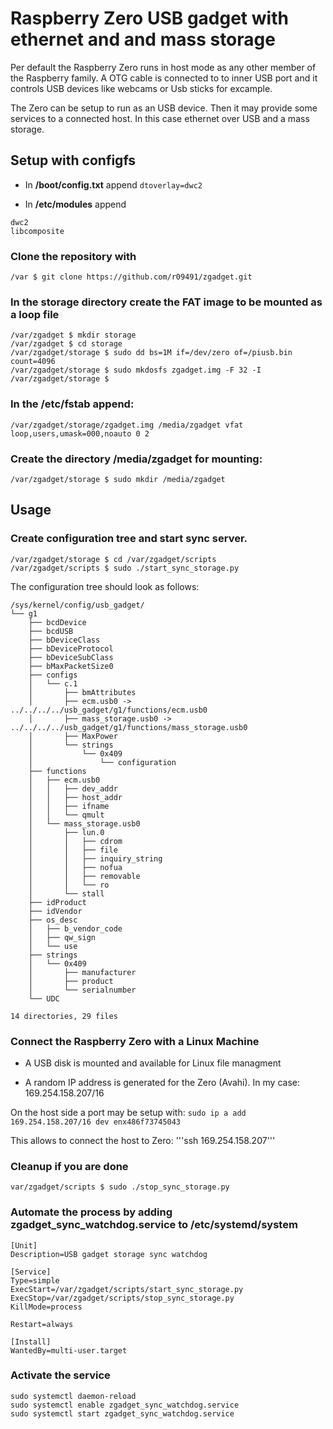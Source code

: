 # Raspberry Zero USB gadget with ethernet and and mass storage

Per default the Raspberry Zero runs in host mode as any other member
of the Raspberry family.  A OTG cable is connected to to inner USB
port and it controls USB devices like webcams or Usb sticks for
excample.

The Zero can be setup to run as an USB device. Then it may provide some
services to a connected host. In this case ethernet over USB and a mass
storage.

## Setup with **configfs**

* In **/boot/config.txt** append
```dtoverlay=dwc2```

* In **/etc/modules** append
```
dwc2
libcomposite
```

### Clone the repository with
```/var $ git clone https://github.com/r09491/zgadget.git```

### In the **storage** directory create the FAT image to be mounted as a loop file
```
/var/zgadget $ mkdir storage
/var/zgadget $ cd storage
/var/zgadget/storage $ sudo dd bs=1M if=/dev/zero of=/piusb.bin count=4096
/var/zgadget/storage $ sudo mkdosfs zgadget.img -F 32 -I
/var/zgadget/storage $
```

### In the **/etc/fstab** append:
```/var/zgadget/storage/zgadget.img /media/zgadget vfat loop,users,umask=000,noauto 0 2```

### Create the directory **/media/zgadget** for mounting:
```/var/zgadget/storage $ sudo mkdir /media/zgadget```


## Usage

### Create configuration tree and start sync server.
```
/var/zgadget/storage $ cd /var/zgadget/scripts
/var/zgadget/scripts $ sudo ./start_sync_storage.py
```

The configuration tree should look as follows:
```
/sys/kernel/config/usb_gadget/
└── g1
    ├── bcdDevice
    ├── bcdUSB
    ├── bDeviceClass
    ├── bDeviceProtocol
    ├── bDeviceSubClass
    ├── bMaxPacketSize0
    ├── configs
    │   └── c.1
    │       ├── bmAttributes
    │       ├── ecm.usb0 -> ../../../../usb_gadget/g1/functions/ecm.usb0
    │       ├── mass_storage.usb0 -> ../../../../usb_gadget/g1/functions/mass_storage.usb0
    │       ├── MaxPower
    │       └── strings
    │           └── 0x409
    │               └── configuration
    ├── functions
    │   ├── ecm.usb0
    │   │   ├── dev_addr
    │   │   ├── host_addr
    │   │   ├── ifname
    │   │   └── qmult
    │   └── mass_storage.usb0
    │       ├── lun.0
    │       │   ├── cdrom
    │       │   ├── file
    │       │   ├── inquiry_string
    │       │   ├── nofua
    │       │   ├── removable
    │       │   └── ro
    │       └── stall
    ├── idProduct
    ├── idVendor
    ├── os_desc
    │   ├── b_vendor_code
    │   ├── qw_sign
    │   └── use
    ├── strings
    │   └── 0x409
    │       ├── manufacturer
    │       ├── product
    │       └── serialnumber
    └── UDC

14 directories, 29 files
```

### Connect the Raspberry Zero with a Linux Machine
  
  * A USB disk is mounted and available for Linux file managment
  
  * A random IP address is generated for the Zero (Avahi). In my case: 169.254.158.207/16

  On the host side a port may be setup with:
  ```sudo ip a add 169.254.158.207/16 dev enx486f73745043```

  This allows to connect the host to Zero:
  '''ssh 169.254.158.207'''

### Cleanup if you are done
```var/zgadget/scripts $ sudo ./stop_sync_storage.py```

### Automate the process by adding **zgadget_sync_watchdog.service** to **/etc/systemd/system**
  ```
  [Unit]
  Description=USB gadget storage sync watchdog

  [Service]
  Type=simple
  ExecStart=/var/zgadget/scripts/start_sync_storage.py
  ExecStop=/var/zgadget/scripts/stop_sync_storage.py
  KillMode=process

  Restart=always

  [Install]
  WantedBy=multi-user.target
  ```

### Activate the service
```
sudo systemctl daemon-reload
sudo systemctl enable zgadget_sync_watchdog.service
sudo systemctl start zgadget_sync_watchdog.service
```


